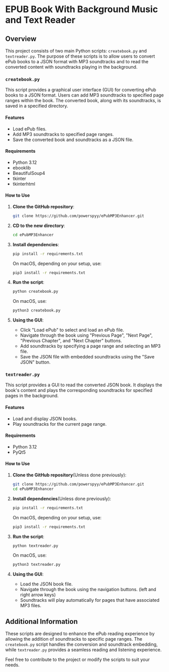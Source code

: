 # EPUB Book With Background Music and Text Reader

## Overview

This project consists of two main Python scripts: `createbook.py` and `textreader.py`. The purpose of these scripts is to allow users to convert ePub books to a JSON format with MP3 soundtracks and to read the converted content with soundtracks playing in the background.

### `createbook.py`

This script provides a graphical user interface (GUI) for converting ePub books to a JSON format. Users can add MP3 soundtracks to specified page ranges within the book. The converted book, along with its soundtracks, is saved in a specified directory.

#### Features
- Load ePub files.
- Add MP3 soundtracks to specified page ranges.
- Save the converted book and soundtracks as a JSON file.

#### Requirements
- Python 3.12
- ebooklib
- BeautifulSoup4
- tkinter
- tkinterhtml

#### How to Use
1. **Clone the GitHub repository**:
    ```bash
    git clone https://github.com/powerspyy/ePubMP3Enhancer.git
    ```
2. **CD to the new directory**:
    ```bash
    cd ePubMP3Enhancer
    ```

3. **Install dependencies**:
    ```bash
    pip install -r requirements.txt
    ```

    On macOS, depending on your setup, use:
    ```bash
    pip3 install -r requirements.txt
    ```
4. **Run the script**:
    ```bash
    python createbook.py
    ```

    On macOS, use:
    ```bash
    python3 createbook.py
    ```

5. **Using the GUI**:
    - Click "Load ePub" to select and load an ePub file.
    - Navigate through the book using "Previous Page", "Next Page", "Previous Chapter", and "Next Chapter" buttons.
    - Add soundtracks by specifying a page range and selecting an MP3 file.
    - Save the JSON file with embedded soundtracks using the "Save JSON" button.

### `textreader.py`

This script provides a GUI to read the converted JSON book. It displays the book's content and plays the corresponding soundtracks for specified pages in the background.

#### Features
- Load and display JSON books.
- Play soundtracks for the current page range.

#### Requirements
- Python 3.12
- PyQt5

#### How to Use
1. **Clone the GitHub repository**(Unless done previously):
    ```bash
    git clone https://github.com/powerspyy/ePubMP3Enhancer.git
    cd ePubMP3Enhancer
    ```
2. **Install dependencies**(Unless done previously):
    ```bash
    pip install -r requirements.txt
    ```

    On macOS, depending on your setup, use:
    ```bash
    pip3 install -r requirements.txt
    ```
3. **Run the script**:
    ```bash
    python textreader.py
    ```

    On macOS, use:
    ```bash
    python3 textreader.py
    ```

4. **Using the GUI**:
    - Load the JSON book file.
    - Navigate through the book using the navigation buttons. (left and right arrow keys)
    - Soundtracks will play automatically for pages that have associated MP3 files.

## Additional Information

These scripts are designed to enhance the ePub reading experience by allowing the addition of soundtracks to specific page ranges. The `createbook.py` script handles the conversion and soundtrack embedding, while `textreader.py` provides a seamless reading and listening experience.

Feel free to contribute to the project or modify the scripts to suit your needs.
